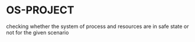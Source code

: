# OS-PROJECT
checking whether the system of process and resources are in safe state or not for the given scenario
